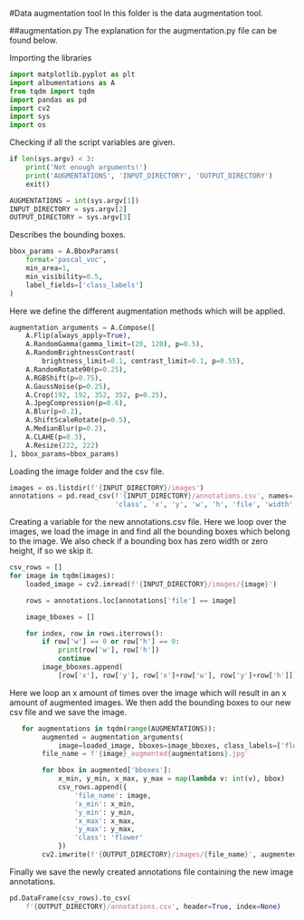 #Data augmentation tool
In this folder is the data augmentation tool.

##augmentation.py
The explanation for the augmentation.py file can be found below.

Importing the libraries
```python
import matplotlib.pyplot as plt
import albumentations as A
from tqdm import tqdm
import pandas as pd
import cv2
import sys
import os
```

Checking if all the script variables are given.
```python
if len(sys.argv) < 3:
    print('Not enough arguments!')
    print('AUGMENTATIONS', 'INPUT_DIRECTORY', 'OUTPUT_DIRECTORY')
    exit()

AUGMENTATIONS = int(sys.argv[1])
INPUT_DIRECTORY = sys.argv[2]
OUTPUT_DIRECTORY = sys.argv[3]
```

Describes the bounding boxes.
```python
bbox_params = A.BboxParams(
    format='pascal_voc',
    min_area=1,
    min_visibility=0.5,
    label_fields=['class_labels']
)
```

Here we define the different augmentation methods which will be applied.
```python
augmentation_arguments = A.Compose([
    A.Flip(always_apply=True),
    A.RandomGamma(gamma_limit=(20, 120), p=0.5),
    A.RandomBrightnessContrast(
        brightness_limit=0.1, contrast_limit=0.1, p=0.55),
    A.RandomRotate90(p=0.25),
    A.RGBShift(p=0.75),
    A.GaussNoise(p=0.25),
    A.Crop(192, 192, 352, 352, p=0.25),
    A.JpegCompression(p=0.6),
    A.Blur(p=0.2),
    A.ShiftScaleRotate(p=0.5),
    A.MedianBlur(p=0.2),
    A.CLAHE(p=0.3),
    A.Resize(222, 222)
], bbox_params=bbox_params)
```

Loading the image folder and the csv file.
```python
images = os.listdir(f'{INPUT_DIRECTORY}/images')
annotations = pd.read_csv(f'{INPUT_DIRECTORY}/annotations.csv', names=[
                          'class', 'x', 'y', 'w', 'h', 'file', 'width', 'height'], header=None)
```

Creating a variable for the new annotations.csv file. Here we loop over the images, we load the image in and find all the bounding boxes which belong to the image. We also check if a bounding box has zero width or zero height, if so we skip it.
```python
csv_rows = []
for image in tqdm(images):
    loaded_image = cv2.imread(f'{INPUT_DIRECTORY}/images/{image}')

    rows = annotations.loc[annotations['file'] == image]

    image_bboxes = []

    for index, row in rows.iterrows():
        if row['w'] == 0 or row['h'] == 0:
            print(row['w'], row['h'])
            continue
        image_bboxes.append(
            [row['x'], row['y'], row['x']+row['w'], row['y']+row['h']])
```

Here we loop an x amount of times over the image which will result in an x amount of augmented images. We then add the bounding boxes to our new csv file and we save the image.
```python
   for augmentations in tqdm(range(AUGMENTATIONS)):
        augmented = augmentation_arguments(
            image=loaded_image, bboxes=image_bboxes, class_labels=['flower']*len(image_bboxes))
        file_name = f'{image}_augmented{augmentations}.jpg'

        for bbox in augmented['bboxes']:
            x_min, y_min, x_max, y_max = map(lambda v: int(v), bbox)
            csv_rows.append({
                'file_name': image,
                'x_min': x_min,
                'y_min': y_min,
                'x_max': x_max,
                'y_max': y_max,
                'class': 'flower'
            })
        cv2.imwrite(f'{OUTPUT_DIRECTORY}/images/{file_name}', augmented['image'])
```

Finally we save the newly created annotations file containing the new image annotations.
```python
pd.DataFrame(csv_rows).to_csv(
    f'{OUTPUT_DIRECTORY}/annotations.csv', header=True, index=None)
```